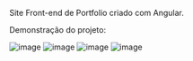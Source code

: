 Site Front-end de Portfolio criado com Angular.

Demonstração do projeto: 

![image](https://github.com/httpsguerni/Angular/assets/109919281/dd634f46-edf8-42fc-bd47-216d714c330a)
![image](https://github.com/httpsguerni/Angular/assets/109919281/7c0e89b9-eda9-49eb-aba5-20788aa40b26)
![image](https://github.com/httpsguerni/Angular/assets/109919281/475f2d5f-e3f1-47f5-aaf1-3dd1bb532d56)
![image](https://github.com/httpsguerni/Angular/assets/109919281/23ebc430-47fb-4534-8abf-9fdab4e76a1d)



